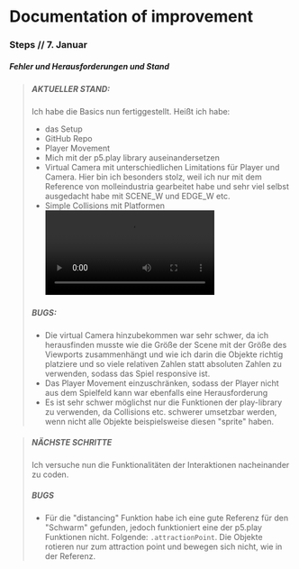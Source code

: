 # Documentation of improvement

### Steps // 7. Januar

##### Fehler und Herausforderungen und Stand

> ##### AKTUELLER STAND: 
> Ich habe die Basics nun fertiggestellt. Heißt ich habe:
> * das Setup
> * GitHub Repo
> * Player Movement
> * Mich mit der p5.play library auseinandersetzen
> * Virtual Camera mit unterschiedlichen Limitations für Player und Camera. Hier bin ich besonders stolz, weil ich nur mit dem Reference von molleindustria gearbeitet habe und sehr viel selbst ausgedacht habe mit SCENE_W und EDGE_W etc. 
> * Simple Collisions mit Platformen 
![](/media/january7.mov)
> ##### BUGS:
> * Die virtual Camera hinzubekommen war sehr schwer, da ich herausfinden musste wie die Größe der Scene mit der Größe des Viewports zusammenhängt und wie ich darin die Objekte richtig platziere und so viele relativen Zahlen statt absoluten Zahlen zu verwenden, sodass das Spiel responsive ist. 
> * Das Player Movement einzuschränken, sodass der Player nicht aus dem Spielfeld kann war ebenfalls eine Herausforderung 
> * Es ist sehr schwer möglichst nur die Funktionen der play-library zu verwenden, da Collisions etc. schwerer umsetzbar werden, wenn nicht alle Objekte beispielsweise diesen "sprite" haben.


> ##### NÄCHSTE SCHRITTE
> Ich versuche nun die Funktionalitäten der Interaktionen nacheinander zu coden.
> ##### BUGS
> * Für die "distancing" Funktion habe ich eine gute Referenz für den "Schwarm" gefunden, jedoch funktioniert eine der p5.play Funktionen nicht. Folgende: `.attractionPoint`. Die Objekte rotieren nur zum attraction point und bewegen sich nicht, wie in der Referenz.
